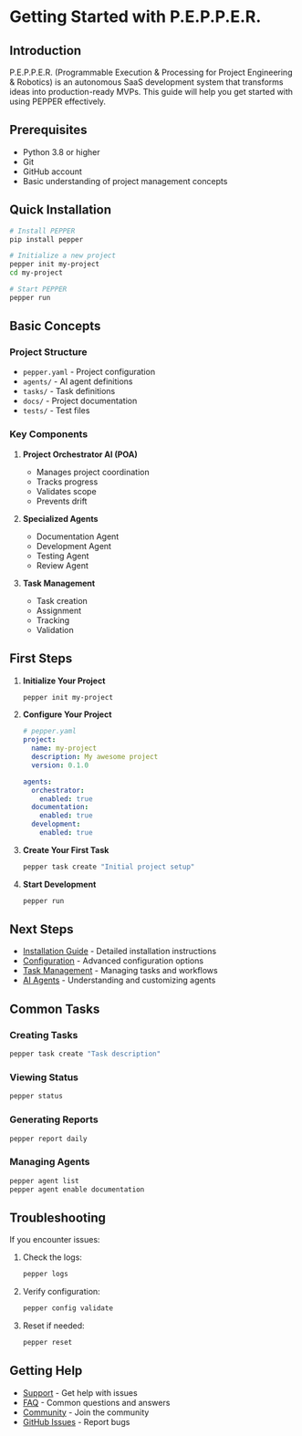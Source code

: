 # Getting Started with P.E.P.P.E.R.

## Introduction

P.E.P.P.E.R. (Programmable Execution & Processing for Project Engineering & Robotics) is an autonomous SaaS development system that transforms ideas into production-ready MVPs. This guide will help you get started with using PEPPER effectively.

## Prerequisites

- Python 3.8 or higher
- Git
- GitHub account
- Basic understanding of project management concepts

## Quick Installation

```bash
# Install PEPPER
pip install pepper

# Initialize a new project
pepper init my-project
cd my-project

# Start PEPPER
pepper run
```

## Basic Concepts

### Project Structure
- `pepper.yaml` - Project configuration
- `agents/` - AI agent definitions
- `tasks/` - Task definitions
- `docs/` - Project documentation
- `tests/` - Test files

### Key Components
1. **Project Orchestrator AI (POA)**
   - Manages project coordination
   - Tracks progress
   - Validates scope
   - Prevents drift

2. **Specialized Agents**
   - Documentation Agent
   - Development Agent
   - Testing Agent
   - Review Agent

3. **Task Management**
   - Task creation
   - Assignment
   - Tracking
   - Validation

## First Steps

1. **Initialize Your Project**
   ```bash
   pepper init my-project
   ```

2. **Configure Your Project**
   ```yaml
   # pepper.yaml
   project:
     name: my-project
     description: My awesome project
     version: 0.1.0
   
   agents:
     orchestrator:
       enabled: true
     documentation:
       enabled: true
     development:
       enabled: true
   ```

3. **Create Your First Task**
   ```bash
   pepper task create "Initial project setup"
   ```

4. **Start Development**
   ```bash
   pepper run
   ```

## Next Steps

- [Installation Guide](Installation) - Detailed installation instructions
- [Configuration](Configuration) - Advanced configuration options
- [Task Management](Task-Management) - Managing tasks and workflows
- [AI Agents](AI-Agents) - Understanding and customizing agents

## Common Tasks

### Creating Tasks
```bash
pepper task create "Task description"
```

### Viewing Status
```bash
pepper status
```

### Generating Reports
```bash
pepper report daily
```

### Managing Agents
```bash
pepper agent list
pepper agent enable documentation
```

## Troubleshooting

If you encounter issues:

1. Check the logs:
   ```bash
   pepper logs
   ```

2. Verify configuration:
   ```bash
   pepper config validate
   ```

3. Reset if needed:
   ```bash
   pepper reset
   ```

## Getting Help

- [Support](Support) - Get help with issues
- [FAQ](FAQ) - Common questions and answers
- [Community](Community-Guidelines) - Join the community
- [GitHub Issues](https://github.com/FairGigAI/PEPPER/issues) - Report bugs 
